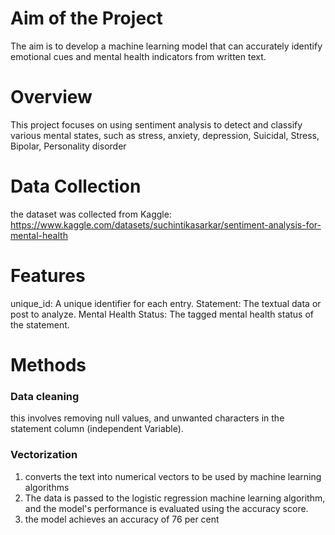 # Aim of the Project
The aim is to develop a machine learning model that can accurately identify emotional cues and mental health indicators from written text.
# Overview
This project focuses on using sentiment analysis to detect and classify various mental states, such as stress, anxiety, depression, Suicidal, Stress, Bipolar, Personality disorder
# Data Collection
the dataset was collected from Kaggle: https://www.kaggle.com/datasets/suchintikasarkar/sentiment-analysis-for-mental-health
# Features
unique_id: A unique identifier for each entry.
Statement: The textual data or post to analyze.
Mental Health Status: The tagged mental health status of the statement.
# Methods
### Data cleaning
this involves removing null values, and unwanted characters in the statement column (independent Variable).
### Vectorization
1. converts the text into numerical vectors to be used by machine learning algorithms
2. The data is passed to the logistic regression machine learning algorithm, and the model's performance is evaluated using the accuracy score.
3. the model achieves an accuracy of 76 per cent
